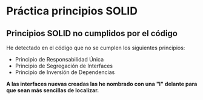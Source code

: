 # Práctica principios SOLID

## Principios SOLID no cumplidos por el código

He detectado en el código que no se cumplen los siguientes principios:

- Principio de Responsabilidad Única
- Principio de Segregación de Interfaces
- Principio de Inversión de Dependencias

**A las interfaces nuevas creadas las he nombrado con una "I" delante para que sean más sencillas de localizar.**

